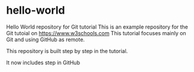 # hello-world
Hello World repository for Git tutorial
This is an example repository for the Git tutoial on https://www.w3schools.com
This tutorial focuses mainly on Git and using GitHub as remote.

This repository is built step by step in the tutorial.

It now includes step in GitHub

